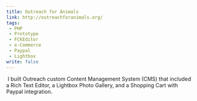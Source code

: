 ```yaml
---
title: Outreach for Animals
link: http://outreachforanimals.org/
tags:
 - PHP
 - Prototype
 - FCKEditor
 - e-Commerce
 - Paypal
 - Lightbox
write: false
---
```


<img src="/img/portfolio/thumbs/outreachforanimals.jpg" alt="" class="right"> I built Outreach custom Content Management System (CMS) that included a Rich Text Editor, a Lightbox Photo Gallery, and a Shopping Cart with Paypal integration.